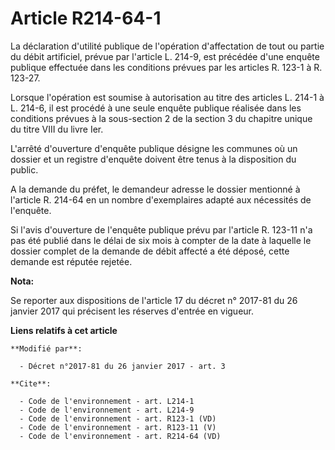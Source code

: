 # Article R214-64-1

La déclaration d'utilité publique de l'opération d'affectation de tout ou partie du débit artificiel, prévue par l'article L.
214-9, est précédée d'une enquête publique effectuée dans les conditions prévues par les articles R. 123-1 à R. 123-27. 

Lorsque l'opération est soumise à autorisation au titre des articles L. 214-1 à L. 214-6, il est procédé à une seule enquête
publique réalisée dans les conditions prévues à la sous-section 2 de la section 3 du chapitre unique du titre VIII du livre
Ier. 

L'arrêté d'ouverture d'enquête publique désigne les communes où un dossier et un registre d'enquête doivent être tenus à la
disposition du public. 

A la demande du préfet, le demandeur adresse le dossier mentionné à l'article R. 214-64 en un nombre d'exemplaires adapté aux
nécessités de l'enquête. 

Si l'avis d'ouverture de l'enquête publique prévu par l'article R. 123-11 n'a pas été publié dans le délai de six mois à
compter de la date à laquelle le dossier complet de la demande de débit affecté a été déposé, cette demande est réputée
rejetée.

**Nota:**

Se reporter aux dispositions de l'article 17 du décret n° 2017-81 du 26 janvier 2017 qui précisent les réserves d'entrée en
vigueur.

**Liens relatifs à cet article**

	**Modifié par**:

	  - Décret n°2017-81 du 26 janvier 2017 - art. 3

	**Cite**:

	  - Code de l'environnement - art. L214-1
	  - Code de l'environnement - art. L214-9
	  - Code de l'environnement - art. R123-1 (VD)
	  - Code de l'environnement - art. R123-11 (V)
	  - Code de l'environnement - art. R214-64 (VD)
